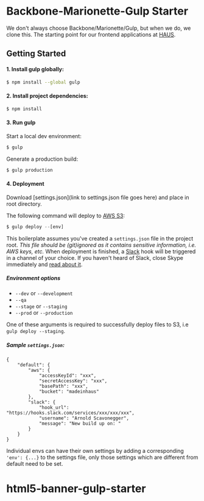 # Backbone-Marionette-Gulp Starter

We don't always choose Backbone/Marionette/Gulp, but when we do, we clone this. The starting point for our frontend applications at [HAUS](http://madeinhaus.com).

## Getting Started

#### 1. Install gulp globally:

```sh
$ npm install --global gulp
```

#### 2. Install project dependencies:

```sh
$ npm install
```

#### 3. Run gulp

Start a local dev environment:
```js
$ gulp
```

Generate a production build:
```js
$ gulp production
```

#### 4. Deployment

Download [settings.json](link to settings.json file goes here) and place in root directory.

The following command will deploy to [AWS S3](http://aws.amazon.com/s3/):
```js
$ gulp deploy --[env]
```

This boilerplate assumes you've created a `settings.json` file in the project root. _This file should be (git)ignored as it contains sensitive information, i.e. AWS keys, etc._ When deployment is finished, a [Slack](http://slack.com) hook will be triggered in a channel of your choice. If you haven't heard of Slack, close Skype immediately and [read about it](http://slack.com).

##### Environment options

- `--dev` or `--development`
- `--qa`
- `--stage` or `--staging`
- `--prod` or `--production`

One of these arguments is required to successfully deploy files to S3, i.e `gulp deploy --staging`.

##### Sample `settings.json`:

```
{
    "default": {
        "aws": {
            "accessKeyId": "xxx",
            "secretAccessKey": "xxx",
            "basePath": "xxx",
            "bucket": "madeinhaus"
        },
        "slack": {
            "hook_url": "https://hooks.slack.com/services/xxx/xxx/xxx",
            "username": "Arnold Scavonegger",
            "message": "New build up on: "
        }
    }
}
```

Individual envs can have their own settings by adding a corresponding `'env': {...}` to the settings file,  only those settings which are different from default need to be set.

# html5-banner-gulp-starter
